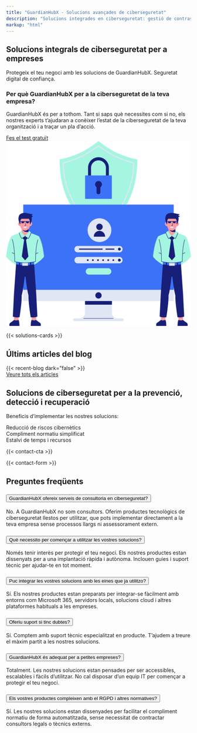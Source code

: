 ```yaml
---
title: "GuardianHubX - Solucions avançades de ciberseguretat"
description: "Solucions integrades en ciberseguretat: gestió de contrasenyes, formació en phishing, còpies de seguretat i detecció d’amenaces."
markup: "html"
---
```


<main class="container my-5">
<section class="bg-white py-1">
  <div class="container">
    <div class="row align-items-center">      
      <div class="col-lg-7 landing-slide-in-left">
        <h2 class="landing-section-title text-start mb-3">
          Solucions integrals de ciberseguretat per a empreses
        </h2>
        <p class="mb-3 landing-text-muted">
          Protegeix el teu negoci amb les solucions de GuardianHubX. Seguretat digital de confiança.
        </p>
        <h3 class="mb-3 text-start">
          Per què GuardianHubX per a la ciberseguretat de la teva empresa?
        </h3>
        <p class="mb-4 landing-text-muted">
          GuardianHubX és per a tothom. Tant si saps què necessites com si no, els nostres experts t’ajudaran a conèixer l’estat de la ciberseguretat de la teva organització i a traçar un pla d’acció.
        </p>
        <a href="/ca/test-ciberseguretat/" class="btn btn-primary btn-lg">
          Fes el test gratuït <i class="fas fa-arrow-right ms-2"></i>
        </a>
      </div>      
      <div class="col-lg-5 text-center landing-slide-in-right mt-4 mt-lg-0">
        <img src="/img/test-1.svg" alt="Solucions de ciberseguretat per a empreses" class="img-fluid" loading="lazy">
      </div>
    </div>
  </div>
</section>

<!-- Partners / Solutions Section -->
{{< solutions-cards >}}


<!-- Últimns articles-->
<section class="recent-posts-section bg-light py-5 mb-5 rounded-4 shadow-lg overflow-hidden">
  <div class="container">
    <div class="row justify-content-center mb-4">
      <div class="col-auto">
        <h2 class="display-5 pb-2">
          Últims articles del blog
        </h2>
      </div>
    </div>
    <div class="row g-4">
      {{< recent-blog dark="false" >}}
    </div>
    <div class="text-center mt-4">
      <a href="/blog/ca/" class="btn btn-outline-primary btn-lg">
        Veure tots els articles <i class="fas fa-arrow-right ms-2"></i>
      </a>
    </div>
  </div>
</section>

<!-- CTA Section -->
<section class="landing-cta-section py-5">
  <div class="container text-center">
    <h2 class="landing-cta-title landing-fade-in mb-4">
      Solucions de ciberseguretat per a la prevenció, detecció i recuperació
    </h2>
    <p class="landing-cta-subtitle landing-fade-in mb-4">
      Beneficis d’implementar les nostres solucions:
    </p>
    <div class="row justify-content-center g-3">
      <div class="col-12 col-md-4">
        <div class="p-4 bg-light text-dark rounded-3 shadow-sm d-flex flex-column align-items-center justify-content-center h-100 text-center">
          <i class="fas fa-lock fa-2x text-primary mb-3"></i>
          <span class="fw-semibold fs-6">Reducció de riscos cibernètics</span>
        </div>
      </div>
      <div class="col-12 col-md-4">
        <div class="p-4 bg-light text-dark rounded-3 shadow-sm d-flex flex-column align-items-center justify-content-center h-100 text-center">
          <i class="fas fa-check-circle fa-2x text-success mb-3"></i>
          <span class="fw-semibold fs-6">Compliment normatiu simplificat</span>
        </div>
      </div>
      <div class="col-12 col-md-4">
        <div class="p-4 bg-light text-dark rounded-3 shadow-sm d-flex flex-column align-items-center justify-content-center h-100 text-center">
          <i class="fas fa-clock fa-2x text-info mb-3"></i>
          <span class="fw-semibold fs-6">Estalvi de temps i recursos</span>
        </div>
      </div>
    </div>
  </div>
</section>

{{< contact-cta >}}

<!-- Contact Section -->
<div id="contact"></div>
<section class="contact-section mb-5">
  {{< contact-form >}}
</section>
<section class="faq-section bg-light py-5">
  <div class="container">
    <h2 class="text-center mb-4">Preguntes freqüents</h2>
    <div class="accordion" id="faqAccordion">
      <div class="accordion-item">
        <h3 class="accordion-header" id="faq1">
          <button class="accordion-button collapsed" type="button" data-bs-toggle="collapse" data-bs-target="#faqCollapse1" aria-expanded="false" aria-controls="faqCollapse1">
            GuardianHubX ofereix serveis de consultoria en ciberseguretat?
          </button>
        </h3>
        <div id="faqCollapse1" class="accordion-collapse collapse" aria-labelledby="faq1" data-bs-parent="#faqAccordion">
          <div class="accordion-body">
            No. A GuardianHubX no som consultors. Oferim productes tecnològics de ciberseguretat llestos per utilitzar, que pots implementar directament a la teva empresa sense processos llargs ni assessorament extern.
          </div>
        </div>
      </div>
      <div class="accordion-item">
        <h3 class="accordion-header" id="faq2">
          <button class="accordion-button collapsed" type="button" data-bs-toggle="collapse" data-bs-target="#faqCollapse2" aria-expanded="false" aria-controls="faqCollapse2">
            Què necessito per començar a utilitzar les vostres solucions?
          </button>
        </h3>
        <div id="faqCollapse2" class="accordion-collapse collapse" aria-labelledby="faq2" data-bs-parent="#faqAccordion">
          <div class="accordion-body">
            Només tenir interès per protegir el teu negoci. Els nostres productes estan dissenyats per a una implantació ràpida i autònoma. Inclouen guies i suport tècnic per ajudar-te en tot moment.
          </div>
        </div>
      </div>
      <div class="accordion-item">
        <h3 class="accordion-header" id="faq3">
          <button class="accordion-button collapsed" type="button" data-bs-toggle="collapse" data-bs-target="#faqCollapse3" aria-expanded="false" aria-controls="faqCollapse3">
            Puc integrar les vostres solucions amb les eines que ja utilitzo?
          </button>
        </h3>
        <div id="faqCollapse3" class="accordion-collapse collapse" aria-labelledby="faq3" data-bs-parent="#faqAccordion">
          <div class="accordion-body">
            Sí. Els nostres productes estan preparats per integrar-se fàcilment amb entorns com Microsoft 365, servidors locals, solucions cloud i altres plataformes habituals a les empreses.
          </div>
        </div>
      </div>
      <div class="accordion-item">
        <h3 class="accordion-header" id="faq4">
          <button class="accordion-button collapsed" type="button" data-bs-toggle="collapse" data-bs-target="#faqCollapse4" aria-expanded="false" aria-controls="faqCollapse4">
            Oferiu suport si tinc dubtes?
          </button>
        </h3>
        <div id="faqCollapse4" class="accordion-collapse collapse" aria-labelledby="faq4" data-bs-parent="#faqAccordion">
          <div class="accordion-body">
            Sí. Comptem amb suport tècnic especialitzat en producte. T’ajudem a treure el màxim partit a les nostres solucions.
          </div>
        </div>
      </div>
      <div class="accordion-item">
        <h3 class="accordion-header" id="faq5">
          <button class="accordion-button collapsed" type="button" data-bs-toggle="collapse" data-bs-target="#faqCollapse5" aria-expanded="false" aria-controls="faqCollapse5">
            GuardianHubX és adequat per a petites empreses?
          </button>
        </h3>
        <div id="faqCollapse5" class="accordion-collapse collapse" aria-labelledby="faq5" data-bs-parent="#faqAccordion">
          <div class="accordion-body">
            Totalment. Les nostres solucions estan pensades per ser accessibles, escalables i fàcils d’utilitzar. No cal disposar d’un equip IT per començar a protegir el teu negoci.
          </div>
        </div>
      </div>
      <div class="accordion-item">
        <h3 class="accordion-header" id="faq6">
          <button class="accordion-button collapsed" type="button" data-bs-toggle="collapse" data-bs-target="#faqCollapse6" aria-expanded="false" aria-controls="faqCollapse6">
            Els vostres productes compleixen amb el RGPD i altres normatives?
          </button>
        </h3>
        <div id="faqCollapse6" class="accordion-collapse collapse" aria-labelledby="faq6" data-bs-parent="#faqAccordion">
          <div class="accordion-body">
            Sí. Les nostres solucions estan dissenyades per facilitar el compliment normatiu de forma automatitzada, sense necessitat de contractar consultors legals o tècnics externs.
          </div>
        </div>
      </div>
    </div>
  </div>
</section>
</main>